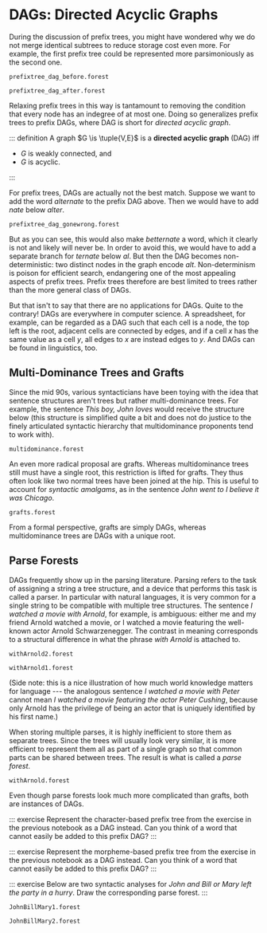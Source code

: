 # DAGs: Directed Acyclic Graphs

During the discussion of prefix trees, you might have wondered why we do not merge identical subtrees to reduce storage cost even more.
For example, the first prefix tree could be represented more parsimoniously as the second one. 

~~~ {.include-tikz size=mid}
prefixtree_dag_before.forest
~~~
~~~ {.include-tikz size=mid}
prefixtree_dag_after.forest
~~~

Relaxing prefix trees in this way is tantamount to removing the condition that every node has an indegree of at most one.
Doing so generalizes prefix trees to prefix DAGs, where DAG is short for *directed acyclic graph*.

::: definition
A graph $G \is \tuple{V,E}$ is a **directed acyclic graph** (DAG) iff


- $G$ is weakly connected, and
- $G$ is acyclic.

:::

For prefix trees, DAGs are actually not the best match.
Suppose we want to add the word *alternate* to the prefix DAG above.
Then we would have to add *nate* below *alter*.

~~~ {.include-tikz size=mid}
prefixtree_dag_gonewrong.forest
~~~

But as you can see, this would also make *betternate* a word, which it clearly is not and likely will never be.
In order to avoid this, we would have to add a separate branch for *ternate* below *al*.
But then the DAG becomes non-deterministic: two distinct nodes in the graph encode *alt*.
Non-determinism is poison for efficient search, endangering one of the most appealing aspects of prefix trees.
Prefix trees therefore are best limited to trees rather than the more general class of DAGs.

But that isn't to say that there are no applications for DAGs.
Quite to the contrary!
DAGs are everywhere in computer science.
A spreadsheet, for example, can be regarded as a DAG such that each cell is a node, the top left is the root, adjacent cells are connected by edges, and if a cell $x$ has the same value as a cell $y$, all edges to $x$ are instead edges to $y$.
And DAGs can be found in linguistics, too.

## Multi-Dominance Trees and Grafts

Since the mid 90s, various syntacticians have been toying with the idea that sentence structures aren't trees but rather multi-dominance trees.
For example, the sentence *This boy, John loves* would receive the structure below (this structure is simplified quite a bit and does not do justice to the finely articulated syntactic hierarchy that multidominance proponents tend to work with).

~~~ {.include-tikz size=mid}
multidominance.forest
~~~

An even more radical proposal are grafts.
Whereas multidominance trees still must have a single root, this restriction is lifted for grafts.
They thus often look like two normal trees have been joined at the hip.
This is useful to account for *syntactic amalgams*, as in the sentence *John went to I believe it was Chicago*.

~~~ {.include-tikz size=mid}
grafts.forest
~~~

From a formal perspective, grafts are simply DAGs, whereas multidominance trees are DAGs with a unique root.

## Parse Forests

DAGs frequently show up in the parsing literature.
Parsing refers to the task of assigning a string a tree structure, and a device that performs this task is called a parser.
In particular with natural languages, it is very common for a single string to be compatible with multiple tree structures.
The sentence *I watched a movie with Arnold*, for example, is ambiguous: either me and my friend Arnold watched a movie, or I watched a movie featuring the well-known actor Arnold Schwarzenegger. 
The contrast in meaning corresponds to a structural difference in what the phrase *with Arnold* is attached to.

~~~ {.include-tikz size=mid}
withArnold2.forest
~~~
~~~ {.include-tikz size=mid}
withArnold1.forest
~~~

(Side note: this is a nice illustration of how much world knowledge matters for language --- the analogous sentence *I watched a movie with Peter* cannot mean *I watched a movie featuring the actor Peter Cushing*, because only Arnold has the privilege of being an actor that is uniquely identified by his first name.)

When storing multiple parses, it is highly inefficient to store them as separate trees. 
Since the trees will usually look very similar, it is more efficient to represent them all as part of a single graph so that common parts can be shared between trees.
The result is what is called a *parse forest*.

~~~ {.include-tikz size=mid}
withArnold.forest
~~~

Even though parse forests look much more complicated than grafts, both are instances of DAGs.

::: exercise
Represent the character-based prefix tree from the exercise in the previous notebook as a DAG instead.
Can you think of a word that cannot easily be added to this prefix DAG?
:::

::: exercise
Represent the morpheme-based prefix tree from the exercise in the previous notebook as a DAG instead.
Can you think of a word that cannot easily be added to this prefix DAG?
:::

::: exercise
Below are two syntactic analyses for *John and Bill or Mary left the party in a hurry*.
Draw the corresponding parse forest.
:::

~~~ {.include-tikz size=mid}
JohnBillMary1.forest
~~~
~~~ {.include-tikz size=mid}
JohnBillMary2.forest
~~~
